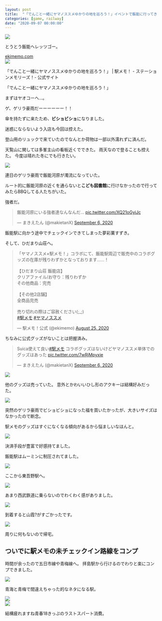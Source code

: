 ```yaml
---
layout: post
title:  "「でんこと一緒にヤマノススメゆかりの地を巡ろう！」イベントで飯能に行ってきた"
categories: [game, railway]
date: "2020-09-07 00:00:00"
---
```



<div class="trim">
  <div class="trim__item">
    <a href="{{ site.url }}/assets/images/2020-09-07-report/18-43-05.png">
      <img class="one" src="{{ site.url }}/assets/thumbnail/2020-09-07-report/18-43-05.png">
    </a>
  </div>
</div>


とうとう飯能へレッツゴー。


<div class="card">
  <a href="https://ekimemo.com/festa/yamanosusume_1"></a>
  <div class="card__header">
    <a href="https://ekimemo.com/festa/yamanosusume_1">ekimemo.com</a>
  </div>
  <div class="card__image">
    <img src="https://static.ekimemo.com/v=678261fb/ogp-thumbnail.png">
  </div>
  <div class="card__title">
    <p>「でんこと一緒にヤマノススメゆかりの地を巡ろう！」 | 駅メモ！ - ステーションメモリーズ！- 公式サイト</p>
  </div>
  <div class="card__description">
    <p>「でんこと一緒にヤマノススメゆかりの地を巡ろう！」</p>
  </div>
</div>


まずはヤオコーへ...。

ゲ、ゲリラ豪雨だーーーーーー！！

傘を持たずに来たため、**ビショビショ**になりました。

迷惑にならないよう入店も今回は控えた。

登山用のリュックで来ていたのでなんとか荷物は一部以外濡れずに済んだ。

天覧山に関しては多峯主山の看板近くでできた。
雨天なので登ることも控えた。
今度は晴れた冬にでも行きたい。


<div class="trim">
  <div class="trim__item">
    <a href="{{ site.url }}/assets/images/2020-09-07-report/18-48-08.png">
      <img class="one" src="{{ site.url }}/assets/thumbnail/2020-09-07-report/18-48-08.png">
    </a>
  </div>
</div>


連日のゲリラ豪雨で飯能河原が濁流になっていた。

ルート的に飯能河原の近くを通らないと**こども図書館**に行けなかったので行ってみたらBBQしてる人たちがいた。

強者だ。

<blockquote class="twitter-tweet tw-align-center"><p lang="ja" dir="ltr">飯能河原にいる強者達なんなんだ… <a href="https://t.co/XQ21oGyiJc">pic.twitter.com/XQ21oGyiJc</a></p>&mdash; まきえたん (@makietanX) <a href="https://twitter.com/makietanX/status/1302503700993200129?ref_src=twsrc%5Etfw">September 6, 2020</a></blockquote> <script async src="https://platform.twitter.com/widgets.js" charset="utf-8"></script>

飯能駅に向かう途中でチェックインできてしまった夢彩菓すずき。

そして、ひだまり山荘へ。

<blockquote class="twitter-tweet tw-align-center"><p lang="ja" dir="ltr">「ヤマノススメ×駅メモ！」コラボにて、飯能駅周辺で販売中のコラボグッズの在庫が残りわずかとなっております……！<br><br>【ひだまり山荘 飯能店】<br>クリアファイル/お守り：残りわずか<br>その他商品：完売<br><br>【その他2店舗】<br>全商品完売<br><br>売り切れの際はご容赦ください(;_;) <br> <a href="https://twitter.com/hashtag/%E9%A7%85%E3%83%A1%E3%83%A2?src=hash&amp;ref_src=twsrc%5Etfw">#駅メモ</a> <a href="https://twitter.com/hashtag/%E3%83%A4%E3%83%9E%E3%83%8E%E3%82%B9%E3%82%B9%E3%83%A1?src=hash&amp;ref_src=twsrc%5Etfw">#ヤマノススメ</a></p>&mdash; 駅メモ！公式 (@ekimemo) <a href="https://twitter.com/ekimemo/status/1298167685591625729?ref_src=twsrc%5Etfw">August 25, 2020</a></blockquote> <script async src="https://platform.twitter.com/widgets.js" charset="utf-8"></script>

ちなみに公式グッズがないことは把握済み。

<blockquote class="twitter-tweet tw-align-center"><p lang="ja" dir="ltr">Suica使えて良い<a href="https://twitter.com/hashtag/%E9%A7%85%E3%83%A1%E3%83%A2?src=hash&amp;ref_src=twsrc%5Etfw">#駅メモ</a> コラボグッズはないけどヤマノススメ単体でのグッズはあった <a href="https://t.co/7wRjMpyxie">pic.twitter.com/7wRjMpyxie</a></p>&mdash; まきえたん (@makietanX) <a href="https://twitter.com/makietanX/status/1302509847322091521?ref_src=twsrc%5Etfw">September 6, 2020</a></blockquote> <script async src="https://platform.twitter.com/widgets.js" charset="utf-8"></script>


<div class="trim">
  <div class="trim__item">
    <a href="{{ site.url }}/assets/images/2020-09-07-report/18-53-51.png">
      <img class="one" src="{{ site.url }}/assets/thumbnail/2020-09-07-report/18-53-51.png">
    </a>
  </div>
</div>


他のグッズは売っていた。
意外とかわいいひし形のアクキーは結構好みだった。


<div class="trim">
  <div class="trim__item">
    <a href="{{ site.url }}/assets/images/2020-09-07-report/18-54-45.png">
      <img class="one" src="{{ site.url }}/assets/thumbnail/2020-09-07-report/18-54-45.png">
    </a>
  </div>
</div>


突然のゲリラ豪雨でビショビショになった福を買いたかったが、大きいサイズはなかったので断念。

駅メモのグッズはすぐになくなる傾向があるから悩ましいなほんと。


<div class="trim">
  <div class="trim__item">
    <a href="{{ site.url }}/assets/images/2020-09-07-report/18-54-05.png">
      <img class="one" src="{{ site.url }}/assets/thumbnail/2020-09-07-report/18-54-05.png">
    </a>
  </div>
</div>


決済手段が豊富で好感持てました。

飯能駅はムーミンに制圧されてました。


<div class="trim">
  <div class="trim__item">
    <a href="{{ site.url }}/assets/images/2020-09-07-report/18-55-05.png">
      <img class="one" src="{{ site.url }}/assets/thumbnail/2020-09-07-report/18-55-05.png">
    </a>
  </div>
</div>


ここから東吾野駅へ。


<div class="trim">
  <div class="trim__item">
    <a href="{{ site.url }}/assets/images/2020-09-07-report/18-55-26.png">
      <img class="one" src="{{ site.url }}/assets/thumbnail/2020-09-07-report/18-55-26.png">
    </a>
  </div>
</div>


あまり西武鉄道に乗らないのでわくわく感がありました。


<div class="trim">
  <div class="trim__item">
    <a href="{{ site.url }}/assets/images/2020-09-07-report/19-06-58.png">
      <img class="one" src="{{ site.url }}/assets/thumbnail/2020-09-07-report/19-06-58.png">
    </a>
  </div>
</div>


到着すると山霞?がすごかったです。


<div class="trim">
  <div class="trim__item">
    <a href="{{ site.url }}/assets/images/2020-09-07-report/19-07-56.png">
      <img class="one" src="{{ site.url }}/assets/thumbnail/2020-09-07-report/19-07-56.png">
    </a>
  </div>
</div>


周りに何もないので帰宅。

## ついでに駅メモの未チェックイン路線をコンプ

時間が余ったので五日市線や青梅線へ。
拝島駅から行けるのでわりと楽にコンプできました。


<div class="trim">
  <div class="trim__item">
    <a href="{{ site.url }}/assets/images/2020-09-07-report/19-08-43.png">
      <img class="one" src="{{ site.url }}/assets/thumbnail/2020-09-07-report/19-08-43.png">
    </a>
  </div>
</div>


青海と青梅で間違えちゃった的なネタになる駅。


<div class="trim">
  <div class="trim__item">
    <a href="{{ site.url }}/assets/images/2020-09-07-report/19-09-04.png">
      <img class="one" src="{{ site.url }}/assets/thumbnail/2020-09-07-report/19-09-04.png">
    </a>
  </div>
</div>



<div class="trim">
  <div class="trim__item">
    <a href="{{ site.url }}/assets/images/2020-09-07-report/19-10-39.png">
      <img class="one" src="{{ site.url }}/assets/thumbnail/2020-09-07-report/19-10-39.png">
    </a>
  </div>
</div>


結構疲れますね青春18きっぷのラストスパート消費。

